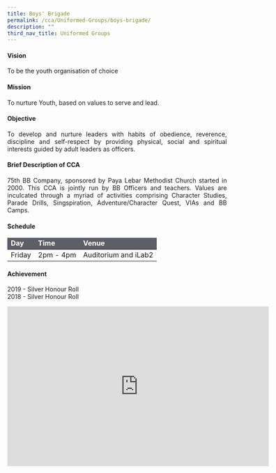 ```yaml
---
title: Boys' Brigade
permalink: /cca/Uniformed-Groups/boys-brigade/
description: ""
third_nav_title: Uniformed Groups
---
```

<h4>Vision</h4>
<p style="text-align:justify">To be the youth organisation of choice</p>
<h4>Mission</h4>
<p style="text-align:justify">To nurture Youth, based on values to serve and lead.</p>
<h4>Objective</h4>
<p style="text-align:justify">
To develop and nurture leaders with habits of obedience, reverence, discipline and self-respect by providing physical, social and spiritual interests guided by adult leaders as officers.</p>
<h4>Brief Description of CCA</h4>
<p style="text-align:justify">75th BB Company, sponsored by Paya Lebar Methodist Church started in 2000. This CCA is jointly run by BB Officers and teachers. Values are inculcated through a myriad of activities comprising Character Studies, Parade Drills, Singspiration, Adventure/Character Quest, VIAs and BB Camps.</p>

  

<h4>Schedule</h4>
<p style="text-align:justify">
	<table>
		<thead style="font-weight:bold; background-color:rgb(94,94,102); color:white"><tr><td>Day</td><td>Time</td><td>Venue</td></tr></thead>
		<tbody><tr><td>Friday</td><td>2pm - 4pm</td><td>Auditorium and iLab2</td></tr></tbody>
		</table>


<h4>Achievement</h4>

2019 - Silver Honour Roll   
2018 - Silver Honour Roll  


<center><iframe allowfullscreen="true" height="366" width="600" frameborder="0" src="https://docs.google.com/presentation/d/e/2PACX-1vQU7KpXnMaFe0eabjjxEb9oEgJ4uNvGx_5WkrJvo0vEwvgCTD29mJ8x5M1jPddG8C52iaPdsOgXeXM1/embed?start=false&amp;loop=false&amp;delayms=3000"></iframe></center>